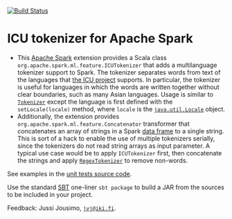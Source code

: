 [![Build Status](https://travis-ci.org/statguy/spark-mllib-icutokenizer.svg?branch=master)](https://travis-ci.org/statguy/spark-mllib-icutokenizer)

ICU tokenizer for Apache Spark
==============================

* This [Apache Spark](http://spark.apache.org/) extension provides a Scala class
`org.apache.spark.ml.feature.ICUTokenizer` that adds a multilanguage tokenizer support to Spark. The tokenizer
separates words from text of the languages that [the ICU project](http://icu-project.org) supports. In particular,
the tokenizer is useful for languages in which the words are written together without clear boundaries,
such as many Asian languages. Usage is similar to
[`Tokenizer`](https://spark.apache.org/docs/1.6.1/api/java/org/apache/spark/ml/feature/Tokenizer.html)
except the language is first defined with the `setLocale(locale)` method, where `locale` is
the [`java.util.Locale`](https://docs.oracle.com/javase/8/docs/api/java/util/Locale.html) object.
* Additionally, the extension provides `org.apache.spark.ml.feature.Concatenator` transformer that concatenates
an array of strings in a Spark
[data frame](https://spark.apache.org/docs/1.6.1/api/java/org/apache/spark/sql/DataFrame.html) to a single string.
This is sort of a hack to enable the use of multiple tokenizers serially, since the tokenizers do not read
string arrays as input parameter. A typical use case would be to apply `ICUTokenizer` first, then concatenate
the strings and apply
[`RegexTokenizer`](https://spark.apache.org/docs/1.6.1/api/java/org/apache/spark/ml/feature/Tokenizer.html)
to remove non-words.

See examples in the [unit tests source code](/blob/master/src/test/scala-2.10/ICUTokenizerTest.scala).

Use the standard [SBT](http://www.scala-sbt.org/) one-liner `sbt package` to build a JAR from the sources to be
included in your project.

Feedback: Jussi Jousimo, [`jvj@iki.fi`](mailto:jvj@iki.fi).
